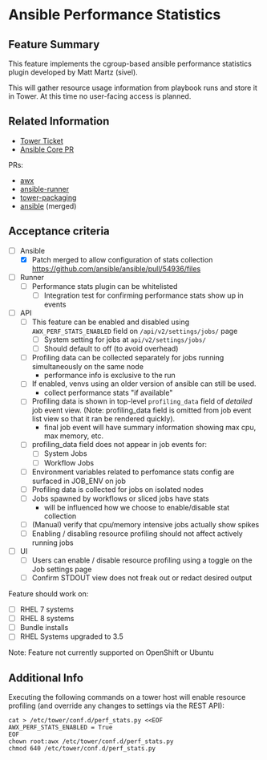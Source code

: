 # Ansible Performance Statistics

## Feature Summary

This feature implements the cgroup-based ansible performance statistics plugin developed by Matt Martz (sivel).

This will gather resource usage information from playbook runs and store it in Tower. At this time no user-facing access is planned.

## Related Information

* [Tower Ticket](https://github.com/ansible/tower/issues/3223)
* [Ansible Core PR](https://github.com/ansible/ansible/pull/46346)

PRs:
* [awx](https://github.com/ansible/awx/pull/3609)
* [ansible-runner](https://github.com/ansible/ansible-runner/pull/246)
* [tower-packaging](https://github.com/ansible/tower-packaging/pull/294)
* [ansible](https://github.com/ansible/ansible/pull/54936) (merged)

## Acceptance criteria

* [ ] Ansible
    * [x] Patch merged to allow configuration of stats collection https://github.com/ansible/ansible/pull/54936/files

* [ ] Runner
  * [ ] Performance stats plugin can be whitelisted
       * [ ] Integration test for confirming performance stats show up in events

* [ ] API
  * [ ] This feature can be enabled and disabled using `AWX_PERF_STATS_ENABLED` field on `/api/v2/settings/jobs/` page
      * [ ] System setting for jobs at `api/v2/settings/jobs/`
	* [ ] Should default to off (to avoid overhead)
  * [ ] Profiling data can be collected separately for jobs running simultaneously on the same node
      * performance info is exclusive to the run
  * [ ] If enabled, venvs using an older version of ansible can still be used.
      * collect performance stats "if available"
  * [ ] Profiling data is shown in top-level `profiling_data` field of _detailed_ job event view. (Note: profiling_data field is omitted from job event list view so that it ran be rendered quickly).
      * final job event will have summary information showing max cpu, max memory, etc.
  * [ ] profiling_data field does not appear in job events for:
    * [ ] System Jobs
    * [ ] Workflow Jobs
  * [ ] Environment variables related to perfomance stats config are surfaced in JOB_ENV on job
  * [ ] Profiling data is collected for jobs on isolated nodes
  * [ ] Jobs spawned by workflows or sliced jobs have stats
       * will be influenced how we choose to enable/disable stat collection
  * [ ] (Manual) verify that cpu/memory intensive jobs actually show spikes
  * [ ] Enabling / disabling resource profiling should not affect actively running jobs

* [ ] UI
  * [ ] Users can enable / disable resource profiling using a toggle on the Job settings page
  * [ ] Confirm STDOUT view does not freak out or redact desired output

Feature should work on:
* [ ] RHEL 7 systems
* [ ] RHEL 8 systems
* [ ] Bundle installs
* [ ] RHEL Systems upgraded to 3.5

Note: Feature not currently supported on OpenShift or Ubuntu

## Additional Info

Executing the following commands on a tower host will enable resource profiling (and override any changes to settings via the REST API):

```
cat > /etc/tower/conf.d/perf_stats.py <<EOF
AWX_PERF_STATS_ENABLED = True
EOF
chown root:awx /etc/tower/conf.d/perf_stats.py
chmod 640 /etc/tower/conf.d/perf_stats.py
```
